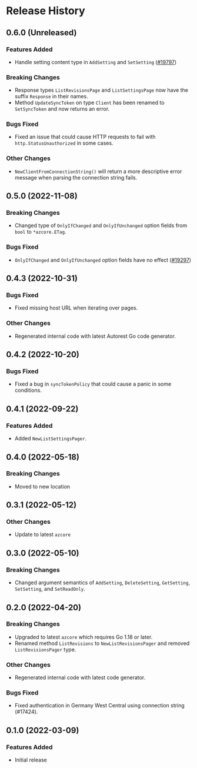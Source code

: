 # Release History

## 0.6.0 (Unreleased)

### Features Added
* Handle setting content type in `AddSetting` and `SetSetting` ([#19797](https://github.com/Azure/azure-sdk-for-go/issues/19797))

### Breaking Changes
* Response types `ListRevisionsPage` and `ListSettingsPage` now have the suffix `Response` in their names.
* Method `UpdateSyncToken` on type `Client` has been renamed to `SetSyncToken` and now returns an error.

### Bugs Fixed
* Fixed an issue that could cause HTTP requests to fail with `http.StatusUnauthorized` in some cases.

### Other Changes
* `NewClientFromConnectionString()` will return a more descriptive error message when parsing the connection string fails.

## 0.5.0 (2022-11-08)

### Breaking Changes
* Changed type of `OnlyIfChanged` and `OnlyIfUnchanged` option fields from `bool` to `*azcore.ETag`.

### Bugs Fixed
* `OnlyIfChanged` and `OnlyIfUnchanged` option fields have no effect
  ([#19297](https://github.com/Azure/azure-sdk-for-go/issues/19297))

## 0.4.3 (2022-10-31)

### Bugs Fixed
* Fixed missing host URL when iterating over pages.

### Other Changes
* Regenerated internal code with latest Autorest Go code generator.

## 0.4.2 (2022-10-20)

### Bugs Fixed
* Fixed a bug in `syncTokenPolicy` that could cause a panic in some conditions.

## 0.4.1 (2022-09-22)

### Features Added
* Added `NewListSettingsPager`.

## 0.4.0 (2022-05-18)

### Breaking Changes
* Moved to new location

## 0.3.1 (2022-05-12)

### Other Changes
* Update to latest `azcore`

## 0.3.0 (2022-05-10)

### Breaking Changes
* Changed argument semantics of `AddSetting`, `DeleteSetting`, `GetSetting`, `SetSetting`, and `SetReadOnly`.

## 0.2.0 (2022-04-20)

### Breaking Changes
* Upgraded to latest `azcore` which requires Go 1.18 or later.
* Renamed method `ListRevisions` to `NewListRevisionsPager` and removed `ListRevisionsPager` type.

### Other Changes
* Regenerated internal code with latest code generator.

### Bugs Fixed
* Fixed authentication in Germany West Central using connection string (#17424).

## 0.1.0 (2022-03-09)

### Features Added
* Initial release
